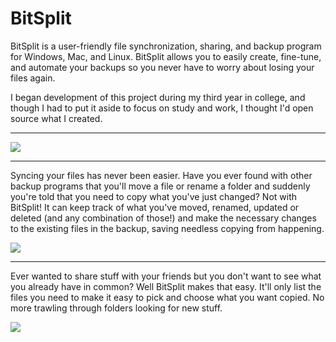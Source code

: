 <h1>BitSplit</h1>
BitSplit is a user-friendly file synchronization, sharing, and backup program for Windows, Mac, and Linux. BitSplit allows you to easily create, fine-tune, and automate your backups so you never have to worry about losing your files again.

I began development of this project during my third year in college, and though I had to put it aside to focus on study and work, I thought I'd open source what I created.

<hr/>

<img src="https://raw.github.com/nolaneo/nolaneo.github.com/master/images/big/start.png"/>

<hr/>

Syncing your files has never been easier. Have you ever found with other backup programs that you'll move a file or rename a folder and suddenly you're told that you need to copy what you've just changed? Not with BitSplit! It can keep track of what you've moved, renamed, updated or deleted (and any combination of those!) and make the necessary changes to the existing files in the backup, saving needless copying from happening.

<img src="https://raw.github.com/nolaneo/nolaneo.github.com/master/images/big/inprogress.png"/>

<hr/>

Ever wanted to share stuff with your friends but you don't want to see what you already have in common? Well BitSplit makes that easy. It'll only list the files you need to make it easy to pick and choose what you want copied. No more trawling through folders looking for new stuff.

<img src="https://raw.github.com/nolaneo/nolaneo.github.com/master/images/big/select.png"/>
